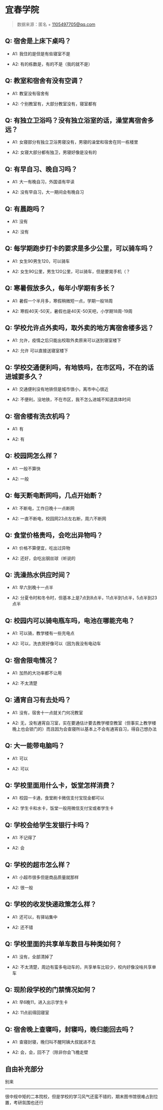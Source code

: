 # 宜春学院

> 数据来源：匿名 + 1105497705@qq.com

## Q: 宿舍是上床下桌吗？

- A1: 我住的是但是有些寝室不是

- A2: 有的栋数是，有的不是（我的就不是）

## Q: 教室和宿舍有没有空调？

- A1: 教室没有宿舍有

- A2: 个别教室有，大部分教室没有，寝室都有

## Q: 有独立卫浴吗？没有独立浴室的话，澡堂离宿舍多远？

- A1: 女寝部分有独立卫浴男寝没有，男寝的澡堂和宿舍在同一栋楼里

- A2: 女寝大部分都有独卫，男寝好像是没有的

## Q: 有早自习、晚自习吗？

- A1: 大一有晚自习，外国语有早读

- A2: 没有早自习，大一期间会有晚自习

## Q: 有晨跑吗？

- A1: 没有

- A2: 没有

## Q: 每学期跑步打卡的要求是多少公里，可以骑车吗？

- A1: 女生90男生120，可以骑车

- A2: 女生90公里，男生120公里，可以骑车，但是要晃手机（？

## Q: 寒暑假放多久，每年小学期有多长？

- A1: 暑假一个半月多，寒假稍微短一点，学期一般18周

- A2: 寒假40天-50天，暑假也是40天-50天吧，小学期18周-19周

## Q: 学校允许点外卖吗，取外卖的地方离宿舍楼多远？

- A1: 允许，疫情之后只能出校取外卖原来可以送到寝室楼下

- A2: 允许 可以直接送寝室楼下

## Q: 学校交通便利吗，有地铁吗，在市区吗，不在的话进城要多久？

- A1: 交通便利没有地铁但是城市很小，离市中心很近

- A2: 不便利，没地铁，不在市区，我不怎么进城不知道具体时间

## Q: 宿舍楼有洗衣机吗？

- A1: 有

- A2: 有

## Q: 校园网怎么样？

- A1: 一般不算快

- A2: 一般

## Q: 每天断电断网吗，几点开始断？

- A1: 不断电，工作日晚十一点断网

- A2: 一直不断电，校园网23点左右断，周六不断网

## Q: 食堂价格贵吗，会吃出异物吗？

- A1: 价格不算便宜，吃出过异物

- A2: 还好，会吃出钢丝球（听说的

## Q: 洗澡热水供应时间？

- A1: 早六到晚十一点半

- A2: 分夏令时和冬令时，但基本上是7点到8点半，11点半到1点半，5点半到23点半

## Q: 校园内可以骑电瓶车吗，电池在哪能充电？

- A1: 可以骑，教学楼有一些充电点

- A2: 可以，洗衣房好像可以（因为我没有电动车

## Q: 宿舍限电情况？

- A1: 加热的大功率都不让用

- A2: 不太清楚

## Q: 通宵自习有去处吗？

- A1: 没有，宿舍十一点就关门何况教室

- A2: 无，没有通宵自习室，实在要通估计要去教学楼空教室（但事实上教学楼晚上也会锁门的）而且因为会查寝所以基本上不会有通宵自习，得自己想办法

## Q: 大一能带电脑吗？

- A1: 可以

- A2: 可以

## Q: 学校里面用什么卡，饭堂怎样消费？

- A1: 校园一卡通，食堂刷卡微信支付宝现金都可以

- A2: 学生卡和水卡，饭堂一般用微信支付宝或者学生卡

## Q: 学校会给学生发银行卡吗？

- A1: 不记得了

- A2: 会

## Q: 学校的超市怎么样？

- A1: 小超市很多但是商品质量就那样

- A2: 很一般

## Q: 学校的收发快递政策怎么样？

- A1: 还可以，有驿站集中

- A2: 还不错

## Q: 学校里面的共享单车数目与种类如何？

- A1: 没有，全部清掉了

- A2: 不太清楚，周边有蛮多电动车的，共享单车比较少，校内好像没啥共享单车

## Q: 现阶段学校的门禁情况如何？

- A1: 早6晚11，进入出示学生卡

- A2: 11点前得回寝室

## Q: 宿舍晚上查寝吗，封寝吗，晚归能回去吗？

- A1: 查寝封寝，晚归叫不醒阿姨大叔就进不去

- A2: 会，会，回不了（除非你会飞檐走壁

## 自由补充部分

别来

***

很中规中矩的二本院校，但是学校的学习风气还蛮不错的，期末图书馆很难占到位置，考研氛围也还行